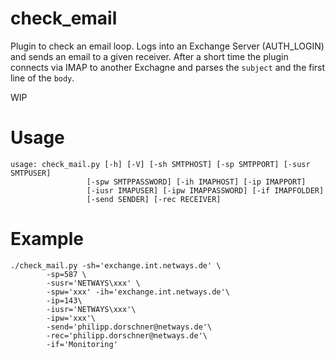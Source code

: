 # check_email

Plugin to check an email loop.
Logs into an Exchange Server (AUTH_LOGIN) and sends an email to a given receiver. After a short time the plugin connects via IMAP
to another Exchagne and parses the `subject` and the first line of the `body`.

WIP

# Usage

	usage: check_mail.py [-h] [-V] [-sh SMTPHOST] [-sp SMTPPORT] [-susr SMTPUSER]
                     [-spw SMTPPASSWORD] [-ih IMAPHOST] [-ip IMAPPORT]
                     [-iusr IMAPUSER] [-ipw IMAPPASSWORD] [-if IMAPFOLDER]
                     [-send SENDER] [-rec RECEIVER]

# Example

	./check_mail.py -sh='exchange.int.netways.de' \
			-sp=587 \
			-susr='NETWAYS\xxx' \
			-spw='xxx' -ih='exchange.int.netways.de'\
			-ip=143\
			-iusr='NETWAYS\xxx'\
			-ipw='xxx'\
			-send='philipp.dorschner@netways.de'\
			-rec='philipp.dorschner@netways.de'\
			-if='Monitoring'


